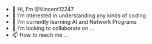 - 👋 Hi, I’m @Vincent12247
- 👀 I’m interested in understanding any kinds of coding
- 🌱 I’m currently learning AI and Network Programs
- 💞️ I’m looking to collaborate on ...
- 📫 How to reach me ...

<!---
Vincent12247/Vincent12247 is a ✨ special ✨ repository because its `README.md` (this file) appears on your GitHub profile.
You can click the Preview link to take a look at your changes.
--->

